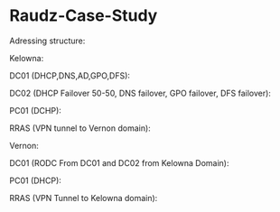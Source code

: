 # Raudz-Case-Study


Adressing structure:

Kelowna:

DC01 (DHCP,DNS,AD,GPO,DFS):

DC02 (DHCP Failover 50-50, DNS failover, GPO failover, DFS failover): 

PC01 (DCHP): 

RRAS (VPN tunnel to Vernon domain): 


Vernon:

DC01 (RODC From DC01 and DC02 from Kelowna Domain):

PC01 (DHCP):

RRAS (VPN Tunnel to Kelowna domain):

